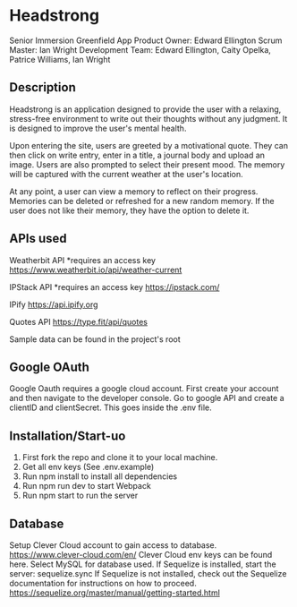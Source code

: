 # Headstrong

Senior Immersion Greenfield App
Product Owner: Edward Ellington
Scrum Master: Ian Wright
Development Team: Edward Ellington, Caity Opelka, Patrice Williams, Ian Wright

## Description

Headstrong is an application designed to provide the user with a relaxing, stress-free environment to write out their thoughts without any judgment. It is designed to improve the user's mental health.

Upon entering the site, users are greeted by a motivational quote. They can then click on write entry, enter in a title, a journal body and upload an image. Users are also prompted to select their present mood. The memory will be captured with the current weather at the user's location.

At any point, a user can view a memory to reflect on their progress. Memories can be deleted or refreshed for a new random memory. If the user does not like their memory, they have the option to delete it.

## APIs used

Weatherbit API
\*requires an access key
https://www.weatherbit.io/api/weather-current

IPStack API
\*requires an access key
https://ipstack.com/

IPify
https://api.ipify.org

Quotes API
https://type.fit/api/quotes

Sample data can be found in the project's root

## Google OAuth

Google Oauth requires a google cloud account. First create your account and then navigate to the developer console. Go to google API and create a clientID and clientSecret. This goes inside the .env file.

## Installation/Start-uo

1. First fork the repo and clone it to your local machine.
2. Get all env keys (See .env.example)
3. Run npm install to install all dependencies
4. Run npm run dev to start Webpack
5. Run npm start to run the server

## Database

Setup Clever Cloud account to gain access to database.
https://www.clever-cloud.com/en/
Clever Cloud env keys can be found here. Select MySQL for database used.
If Sequelize is installed, start the server:
sequelize.sync
If Sequelize is not installed, check out the Sequelize documentation for instructions on how to proceed.
https://sequelize.org/master/manual/getting-started.html
